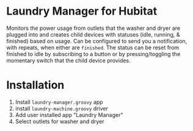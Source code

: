 # Laundry Manager for Hubitat

Monitors the power usage from outlets that the washer and dryer are plugged into and creates child devices with statuses (idle, running, & finished) based on usage. Can be configured to send you a notification, with repeats, when either are `finished`. The status can be reset from finished to idle by subscribing to a button or by pressing/toggling the momentary switch that the child device provides.

Installation
============

1. Install `laundry-manager.groovy` app
2. install `laundry-machine.groovy` driver
3. Add user installed app "Laundry Manager"
4. Select outlets for washer and dryer